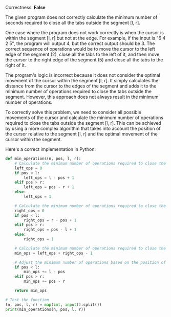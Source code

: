 Correctness: **False**

The given program does not correctly calculate the minimum number of seconds required to close all the tabs outside the segment [l, r]. 

One case where the program does not work correctly is when the cursor is within the segment [l, r] but not at the edge. For example, if the input is "6 4 2 5", the program will output 4, but the correct output should be 3. The correct sequence of operations would be to move the cursor to the left edge of the segment (2), close all the tabs to the left of it, and then move the cursor to the right edge of the segment (5) and close all the tabs to the right of it.

The program's logic is incorrect because it does not consider the optimal movement of the cursor within the segment [l, r]. It simply calculates the distance from the cursor to the edges of the segment and adds it to the minimum number of operations required to close the tabs outside the segment. However, this approach does not always result in the minimum number of operations. 

To correctly solve this problem, we need to consider all possible movements of the cursor and calculate the minimum number of operations required to close the tabs outside the segment [l, r]. This can be achieved by using a more complex algorithm that takes into account the position of the cursor relative to the segment [l, r] and the optimal movement of the cursor within the segment. 

Here's a correct implementation in Python:

```python
def min_operations(n, pos, l, r):
    # Calculate the minimum number of operations required to close the tabs to the left of the segment [l, r]
    left_ops = 0
    if pos < l:
        left_ops = l - pos + 1
    elif pos > r:
        left_ops = pos - r + 1
    else:
        left_ops = 1

    # Calculate the minimum number of operations required to close the tabs to the right of the segment [l, r]
    right_ops = 0
    if pos < l:
        right_ops = r - pos + 1
    elif pos > r:
        right_ops = pos - l + 1
    else:
        right_ops = 1

    # Calculate the minimum number of operations required to close the tabs outside the segment [l, r]
    min_ops = left_ops + right_ops - 1

    # Adjust the minimum number of operations based on the position of the cursor
    if pos < l:
        min_ops += l - pos
    elif pos > r:
        min_ops += pos - r

    return min_ops

# Test the function
(n, pos, l, r) = map(int, input().split())
print(min_operations(n, pos, l, r))
```